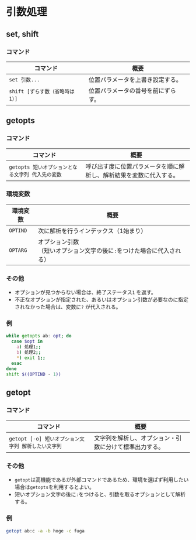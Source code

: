 # 引数処理

## set, shift

### コマンド

| コマンド                        | 概要                               |
| ------------------------------- | ---------------------------------- |
| `set 引数...`                   | 位置パラメータを上書き設定する。   |
| `shift [ずらす数（省略時は1）]` | 位置パラメータの番号を前にずらす。 |

## getopts

### コマンド

| コマンド                                          | 概要                                                         |
| ------------------------------------------------- | ------------------------------------------------------------ |
| `getopts 短いオプションとなる文字列 代入先の変数` | 呼び出す度に位置パラメータを順に解析し、解析結果を変数に代入する。 |

### 環境変数

| 環境変数 | 概要                                                         |
| -------- | ------------------------------------------------------------ |
| `OPTIND` | 次に解析を行うインデックス（1始まり）                        |
| `OPTARG` | オプション引数<br />（短いオプション文字の後に`:`をつけた場合に代入される） |

### その他

- オプションが見つからない場合は、終了ステータス`1` を返す。
- 不正なオプションが指定された、あるいはオプション引数が必要なのに指定されなかった場合は、変数に`?` が代入される。

### 例

```bash
while getopts ab: opt; do
  case $opt in
    a) 処理1;;
    b) 処理2;;
    *) exit 1;;
  esac
done
shift $((OPTIND - 1))
```

## getopt

### コマンド

| コマンド                                            | 概要                                                   |
| --------------------------------------------------- | ------------------------------------------------------ |
| `getopt [-o] 短いオプション文字列 解析したい文字列` | 文字列を解析し、オプション・引数に分けて標準出力する。 |

### その他

- `getopt`は高機能であるが外部コマンドであるため、環境を選ばず利用したい場合は`getopts`を利用するとよい。
- 短いオプション文字の後に`:`をつけると、引数を取るオプションとして解析する。

### 例

```bash
getopt ab:c -a -b hoge -c fuga
```
